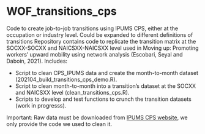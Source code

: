 # WOF_transitions_cps
Code to create job-to-job transitions using IPUMS CPS, either at the occupation or industry level. Could be expanded to different definitions of transitions
Repository contains code to replicate the transition matrix at the SOCXX-SOCXX and NAICSXX-NAICSXX level used in Moving up: Promoting workers’ upward mobility using network analysis (Escobari, Seyal and Daboin, 2021). 
Includes:
- Script to clean CPS_IPUMS data and create the month-to-month dataset (202104_build_transitions_cps_demo.R).
- Script to clean month-to-month into a transition’s dataset at the SOCXX and NAICSXX level (clean_transitions_cps.R).
- Scripts to develop and test functions to crunch the transition datasets (work in progresss).

Important: Raw data must be downloaded from [IPUMS CPS website](https://cps.ipums.org/cps-action/data_requests/download), we only provide the code we used to clean it. 